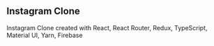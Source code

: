 ## Instagram Clone

Instagram Clone created with React, React Router, Redux, TypeScript, Material UI, Yarn, Firebase
